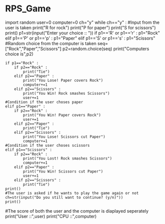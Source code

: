 # RPS_Game
import random
user=0
computer=0
ch="y"
while ch=="y" :
    #Input from the user is taken
    print("R for rock")
    print("P for paper")
    print("S for scissors")
    print()
    p1=str(input("Enter your choice :: "))
    if p1=='R' or p1=='r' :
        p1="Rock"
    elif p1=='P' or p1=='p' :
        p1="Paper"
    elif p1=='S' or p1=='s' :
        p1="Scissors"
    #Random choice from the computer is taken 
    seq=["Rock","Paper","Scissors"]
    p2=random.choice(seq)
    print("Computers choice is",p2)
        
    if p1=="Rock" :
        if p2=="Rock" :
            print("Tie")
        elif p2=="Paper" :
            print("You Lose! Paper covers Rock")
            computer+=1
        elif p2=="Scissors" :
            print("You Win! Rock smashes Scissors")
            user+=1
    #Condition if the user choses paper
    elif p1=="Paper" :
        if p2=="Rock" :
            print("You Win! Paper covers Rock")
            user+=1
        elif p2=="Paper" :
            print("Tie")
        elif p2=="Scissors" :
            print("You Lose! Scissors cut Paper")
            computer+=1
    #Condition if the user choses scissors
    elif p1=="Scissors" :
        if p2=="Rock" :
            print("You Lost! Rock smashes Scissors")
            computer+=1
        elif p2=="Paper" :
            print("You Win! Scissors cut Paper")
            user+=1
        elif p2=="Scissors" :
            print("Tie")
    print()
    #The user is asked if he wants to play the game again or not
    ch=str(input("Do you still want to continue? (y/n)"))
    print()
#The score of both the user and the computer is diaplayed seperately
print("User ::",user)
print("CPU ::",computer)
